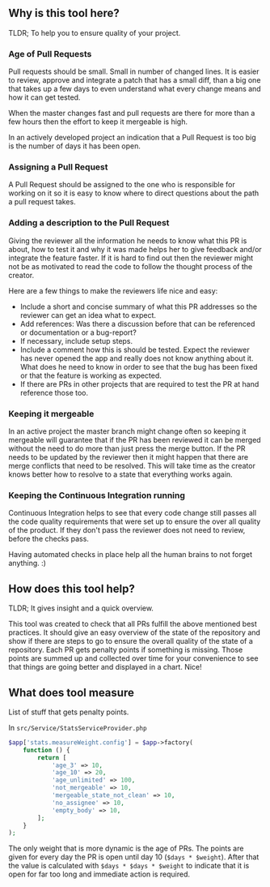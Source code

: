 ## Why is this tool here?

TLDR; To help you to ensure quality of your project.

### Age of Pull Requests
Pull requests should be small. Small in number of changed lines. It is easier to review, approve and integrate a patch that has a small diff,
than a big one that takes up a few days to even understand what every change means and how it can get tested.

When the master changes fast and pull requests are there for more than a few hours then the effort to keep it mergeable is high.

In an actively developed project an indication that a Pull Request is too big is the number of days it has been open.

### Assigning a Pull Request
A Pull Request should be assigned to the one who is responsible for working on it so it is easy to know where to direct questions about the path a pull request takes.

### Adding a description to the Pull Request
Giving the reviewer all the information he needs to know what this PR is about, how to test it and why it was made helps her to give feedback and/or integrate the feature faster.
If it is hard to find out then the reviewer might not be as motivated to read the code to follow the thought process of the creator.

Here are a few things to make the reviewers life nice and easy:

* Include a short and concise summary of what this PR addresses so the reviewer can get an idea what to expect.
* Add references: Was there a discussion before that can be referenced or documentation or a bug-report?
* If necessary, include setup steps.
* Include a comment how this is should be tested. Expect the reviewer has never opened the app and really does not know anything about it. What does he need to know in order to see that the bug has been fixed or that the feature is working as expected.
* If there are PRs in other projects that are required to test the PR at hand reference those too.

### Keeping it mergeable
In an active project the master branch might change often so keeping it mergeable will guarantee that if the PR has been reviewed it can be merged without the need to do more than just press the merge button.
If the PR needs to be updated by the reviewer then it might happen that there are merge conflicts that need to be resolved. This will take time as the creator knows better how to resolve to a state that everything works again.

### Keeping the Continuous Integration running
Continuous Integration helps to see that every code change still passes all the code quality requirements that were set up to ensure the over all quality of the product.
If they don't pass the reviewer does not need to review, before the checks pass.

Having automated checks in place help all the human brains to not forget anything. :)

## How does this tool help?

TLDR; It gives insight and a quick overview.

This tool was created to check that all PRs fulfill the above mentioned best practices.
It should give an easy overview of the state of the repository and show if there are steps to go to ensure the overall quality of the state of a repository.
Each PR gets penalty points if something is missing.
Those points are summed up and collected over time for your convenience to see that things are going better and displayed in a chart.
Nice!

## What does tool measure

List of stuff that gets penalty points.

In `src/Service/StatsServiceProvider.php`

```php
$app['stats.measureWeight.config'] = $app->factory(
    function () {
        return [
            'age_3' => 10,
            'age_10' => 20,
            'age_unlimited' => 100,
            'not_mergeable' => 10,
            'mergeable_state_not_clean' => 10,
            'no_assignee' => 10,
            'empty_body' => 10,
        ];
    }
);
```

The only weight that is more dynamic is the age of PRs. The points are given for every day the PR is open until day 10 (`$days * $weight`).
After that the value is calculated with `$days * $days * $weight` to indicate that it is open for far too long and immediate action is required.